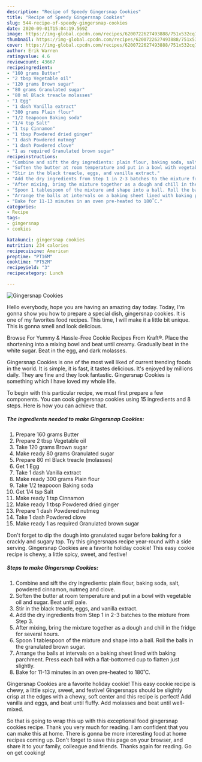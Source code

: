 ```yaml
---
description: "Recipe of Speedy Gingersnap Cookies"
title: "Recipe of Speedy Gingersnap Cookies"
slug: 544-recipe-of-speedy-gingersnap-cookies
date: 2020-09-01T15:04:19.569Z
image: https://img-global.cpcdn.com/recipes/6200722627493888/751x532cq70/gingersnap-cookies-recipe-main-photo.jpg
thumbnail: https://img-global.cpcdn.com/recipes/6200722627493888/751x532cq70/gingersnap-cookies-recipe-main-photo.jpg
cover: https://img-global.cpcdn.com/recipes/6200722627493888/751x532cq70/gingersnap-cookies-recipe-main-photo.jpg
author: Erik Warren
ratingvalue: 4.6
reviewcount: 43667
recipeingredient:
- "160 grams Butter"
- "2 tbsp Vegetable oil"
- "120 grams Brown sugar"
- "80 grams Granulated sugar"
- "80 ml Black treacle molasses"
- "1 Egg"
- "1 dash Vanilla extract"
- "300 grams Plain flour"
- "1/2 teapooon Baking soda"
- "1/4 tsp Salt"
- "1 tsp Cinnamon"
- "1 tbsp Powdered dried ginger"
- "1 dash Powdered nutmeg"
- "1 dash Powdered clove"
- "1 as required Granulated brown sugar"
recipeinstructions:
- "Combine and sift the dry ingredients: plain flour, baking soda, salt, powdered cinnamon, nutmeg and clove."
- "Soften the butter at room temperature and put in a bowl with vegetable oil and sugar. Beat until pale."
- "Stir in the black treacle, eggs, and vanilla extract."
- "Add the dry ingredients from Step 1 in 2-3 batches to the mixture from Step 3."
- "After mixing, bring the mixture together as a dough and chill in the fridge for several hours."
- "Spoon 1 tablespoon of the mixture and shape into a ball. Roll the balls in the granulated brown sugar."
- "Arrange the balls at intervals on a baking sheet lined with baking parchment. Press each ball with a flat-bottomed cup to flatten just slightly."
- "Bake for 11-13 minutes in an oven pre-heated to 180˚C."
categories:
- Recipe
tags:
- gingersnap
- cookies

katakunci: gingersnap cookies 
nutrition: 234 calories
recipecuisine: American
preptime: "PT16M"
cooktime: "PT52M"
recipeyield: "3"
recipecategory: Lunch

---
```



![Gingersnap Cookies](https://img-global.cpcdn.com/recipes/6200722627493888/751x532cq70/gingersnap-cookies-recipe-main-photo.jpg)

Hello everybody, hope you are having an amazing day today. Today, I'm gonna show you how to prepare a special dish, gingersnap cookies. It is one of my favorites food recipes. This time, I will make it a little bit unique. This is gonna smell and look delicious.

Browse For Yummy &amp; Hassle-Free Cookie Recipes From Kraft®. Place the shortening into a mixing bowl and beat until creamy. Gradually beat in the white sugar. Beat in the egg, and dark molasses.

Gingersnap Cookies is one of the most well liked of current trending foods in the world. It is simple, it is fast, it tastes delicious. It's enjoyed by millions daily. They are fine and they look fantastic. Gingersnap Cookies is something which I have loved my whole life.


To begin with this particular recipe, we must first prepare a few components. You can cook gingersnap cookies using 15 ingredients and 8 steps. Here is how you can achieve that.

<!--inarticleads1-->

##### The ingredients needed to make Gingersnap Cookies:

1. Prepare 160 grams Butter
1. Prepare 2 tbsp Vegetable oil
1. Take 120 grams Brown sugar
1. Make ready 80 grams Granulated sugar
1. Prepare 80 ml Black treacle (molasses)
1. Get 1 Egg
1. Take 1 dash Vanilla extract
1. Make ready 300 grams Plain flour
1. Take 1/2 teapooon Baking soda
1. Get 1/4 tsp Salt
1. Make ready 1 tsp Cinnamon
1. Make ready 1 tbsp Powdered dried ginger
1. Prepare 1 dash Powdered nutmeg
1. Take 1 dash Powdered clove
1. Make ready 1 as required Granulated brown sugar


Don&#39;t forget to dip the dough into granulated sugar before baking for a crackly and sugary top. Try this gingersnaps recipe year-round with a side serving. Gingersnap Cookies are a favorite holiday cookie! This easy cookie recipe is chewy, a little spicy, sweet, and festive! 

<!--inarticleads2-->

##### Steps to make Gingersnap Cookies:

1. Combine and sift the dry ingredients: plain flour, baking soda, salt, powdered cinnamon, nutmeg and clove.
1. Soften the butter at room temperature and put in a bowl with vegetable oil and sugar. Beat until pale.
1. Stir in the black treacle, eggs, and vanilla extract.
1. Add the dry ingredients from Step 1 in 2-3 batches to the mixture from Step 3.
1. After mixing, bring the mixture together as a dough and chill in the fridge for several hours.
1. Spoon 1 tablespoon of the mixture and shape into a ball. Roll the balls in the granulated brown sugar.
1. Arrange the balls at intervals on a baking sheet lined with baking parchment. Press each ball with a flat-bottomed cup to flatten just slightly.
1. Bake for 11-13 minutes in an oven pre-heated to 180˚C.


Gingersnap Cookies are a favorite holiday cookie! This easy cookie recipe is chewy, a little spicy, sweet, and festive! Gingersnaps should be slightly crisp at the edges with a chewy, soft center and this recipe is perfect! Add vanilla and eggs, and beat until fluffy. Add molasses and beat until well-mixed. 

So that is going to wrap this up with this exceptional food gingersnap cookies recipe. Thank you very much for reading. I am confident that you can make this at home. There is gonna be more interesting food at home recipes coming up. Don't forget to save this page on your browser, and share it to your family, colleague and friends. Thanks again for reading. Go on get cooking!

